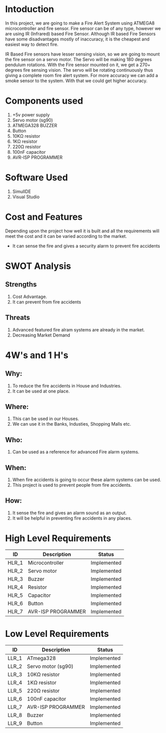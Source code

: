 # Intoduction

In this project, we are going to make a Fire Alert System using ATMEGA8 microcontroller and fire sensor. Fire sensor can be of any type, however we are using IR (Infrared) based Fire Sensor. Although IR based Fire Sensors have some disadvantages mostly of inaccuracy, it is the cheapest and easiest way to detect fire.

IR Based Fire sensors have lesser sensing vision, so we are going to mount the fire sensor on a servo motor. The Servo will be making 180 degrees pendulum rotations. With the Fire sensor mounted on it, we get a 270+ degrees fire sensing vision. The servo will be rotating continuously thus giving a complete room fire alert system. For more accuracy we can add a smoke sensor to the system. With that we could get higher accuracy.

# Components used
1. +5v power supply
2. Servo motor (sg90)
3. ATMEGA328 BUZZER
4. Button 
5. 10KΩ resistor
6. 1KΩ resistor
7. 220Ω resistor
8. 100nF capacitor
9. AVR-ISP PROGRAMMER

# Software Used
1. SimulIDE
2. Visual Studio

# Cost and Features
Depending upon the project how well it is built and all the requirements will meet the cost and it can be varied according to the market.
* It can sense the fire and gives a security alarm to prevent fire accidents

# SWOT Analysis
## Strengths
1. Cost Advantage.
2. It can prevent from fire accidents

## Threats
1. Advanced featured fire alram systems are already in the market.
2. Decreasing Market Demand

# 4W's and 1 H's
## Why:
1. To reduce the fire accidents in House and Industries.
2. It can be used at one place.

## Where:
1. This can be used in our Houses.
2. We can use it in the Banks, Industies, Shopping Malls etc.

## Who:
1. Can be used as a reference for advanced Fire alarm systems.

## When:
1. When fire accidents is going to occur these alarm systems can be used.
2. This project is used to prevent people from fire accidents.

## How:
1. It sense the fire and gives an alarm sound as an output.
2. It will be helpful in preventing fire accidents in any places.

# High Level Requirements
| ID | Description | Status |
|---|---|---|
| HLR_1 | Microcontroller | Implemented |
| HLR_2 | Servo motor | Implemented |
| HLR_3 | Buzzer | Implemented |
| HLR_4 | Resistor | Implemented |
| HLR_5 | Capacitor | Implemented |
| HLR_6 | Button | Implemented |
| HLR_7 | AVR-ISP PROGRAMMER | Implemented |

# Low Level Requirements
| ID | Description | Status |
|---|---|---|
| LLR_1 | ATmega328 | Implemented |
| LLR_2 | Servo motor (sg90) | Implemented |
| LLR_3 | 10KΩ resistor | Implemented |
| LLR_4 | 1KΩ resistor | Implemented |
| LLR_5 | 220Ω resistor | Implemented |
| LLR_6 | 100nF capacitor | Implemented |
| LLR_7 | AVR-ISP PROGRAMMER | Implemented |
| LLR_8 | Buzzer | Implemented |
| LLR_9 | Button | Implemented |
